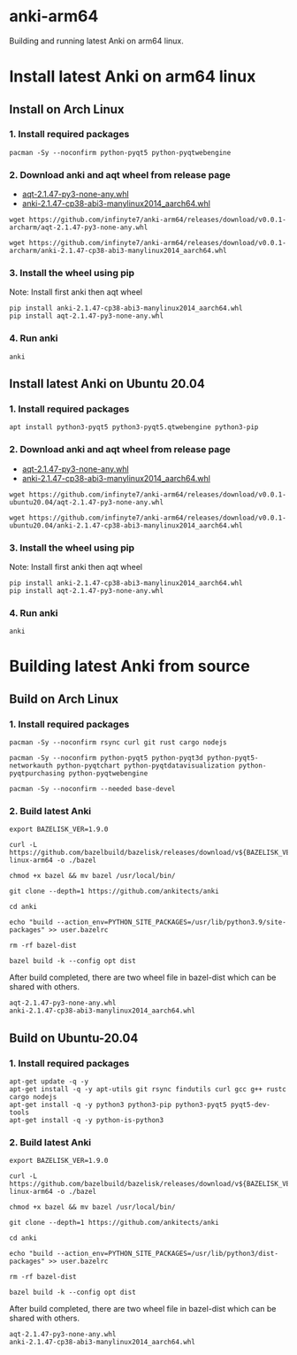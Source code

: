 # anki-arm64

Building and running latest Anki on arm64 linux.

# Install latest Anki on arm64 linux
## Install on Arch Linux
### 1. Install required packages
```
pacman -Sy --noconfirm python-pyqt5 python-pyqtwebengine
```
### 2. Download anki and aqt wheel from release page
- [aqt-2.1.47-py3-none-any.whl](https://github.com/infinyte7/anki-arm64/releases/download/v0.0.1-archarm/aqt-2.1.47-py3-none-any.whl)
- [anki-2.1.47-cp38-abi3-manylinux2014_aarch64.whl](https://github.com/infinyte7/anki-arm64/releases/download/v0.0.1-archarm/anki-2.1.47-cp38-abi3-manylinux2014_aarch64.whl)

```
wget https://github.com/infinyte7/anki-arm64/releases/download/v0.0.1-archarm/aqt-2.1.47-py3-none-any.whl

wget https://github.com/infinyte7/anki-arm64/releases/download/v0.0.1-archarm/anki-2.1.47-cp38-abi3-manylinux2014_aarch64.whl
```

### 3. Install the wheel using pip
Note: Install first anki then aqt wheel

```
pip install anki-2.1.47-cp38-abi3-manylinux2014_aarch64.whl
pip install aqt-2.1.47-py3-none-any.whl
```
### 4. Run anki
```
anki
```

## Install latest Anki on Ubuntu 20.04
### 1. Install required packages
```
apt install python3-pyqt5 python3-pyqt5.qtwebengine python3-pip
```

### 2. Download anki and aqt wheel from release page
- [aqt-2.1.47-py3-none-any.whl](https://github.com/infinyte7/anki-arm64/releases/download/v0.0.1-ubuntu20.04/aqt-2.1.47-py3-none-any.whl)
- [anki-2.1.47-cp38-abi3-manylinux2014_aarch64.whl](https://github.com/infinyte7/anki-arm64/releases/download/v0.0.1-ubuntu20.04/anki-2.1.47-cp38-abi3-manylinux2014_aarch64.whl)

```
wget https://github.com/infinyte7/anki-arm64/releases/download/v0.0.1-ubuntu20.04/aqt-2.1.47-py3-none-any.whl

wget https://github.com/infinyte7/anki-arm64/releases/download/v0.0.1-ubuntu20.04/anki-2.1.47-cp38-abi3-manylinux2014_aarch64.whl
```

### 3. Install the wheel using pip
Note: Install first anki then aqt wheel

```
pip install anki-2.1.47-cp38-abi3-manylinux2014_aarch64.whl
pip install aqt-2.1.47-py3-none-any.whl
```
### 4. Run anki
```
anki
```

# Building latest Anki from source
## Build on Arch Linux
### 1. Install required packages
```
pacman -Sy --noconfirm rsync curl git rust cargo nodejs

pacman -Sy --noconfirm python-pyqt5 python-pyqt3d python-pyqt5-networkauth python-pyqtchart python-pyqtdatavisualization python-pyqtpurchasing python-pyqtwebengine

pacman -Sy --noconfirm --needed base-devel
```

### 2. Build latest Anki
```
export BAZELISK_VER=1.9.0

curl -L https://github.com/bazelbuild/bazelisk/releases/download/v${BAZELISK_VER}/bazelisk-linux-arm64 -o ./bazel

chmod +x bazel && mv bazel /usr/local/bin/

git clone --depth=1 https://github.com/ankitects/anki

cd anki

echo "build --action_env=PYTHON_SITE_PACKAGES=/usr/lib/python3.9/site-packages" >> user.bazelrc

rm -rf bazel-dist

bazel build -k --config opt dist
```

After build completed, there are two wheel file in bazel-dist which can be shared with others. 
```
aqt-2.1.47-py3-none-any.whl
anki-2.1.47-cp38-abi3-manylinux2014_aarch64.whl
```

## Build on Ubuntu-20.04
### 1. Install required packages
```
apt-get update -q -y 
apt-get install -q -y apt-utils git rsync findutils curl gcc g++ rustc cargo nodejs
apt-get install -q -y python3 python3-pip python3-pyqt5 pyqt5-dev-tools
apt-get install -q -y python-is-python3
```

### 2. Build latest Anki
```
export BAZELISK_VER=1.9.0

curl -L https://github.com/bazelbuild/bazelisk/releases/download/v${BAZELISK_VER}/bazelisk-linux-arm64 -o ./bazel

chmod +x bazel && mv bazel /usr/local/bin/

git clone --depth=1 https://github.com/ankitects/anki

cd anki

echo "build --action_env=PYTHON_SITE_PACKAGES=/usr/lib/python3/dist-packages" >> user.bazelrc

rm -rf bazel-dist

bazel build -k --config opt dist
```

After build completed, there are two wheel file in bazel-dist which can be shared with others. 
```
aqt-2.1.47-py3-none-any.whl
anki-2.1.47-cp38-abi3-manylinux2014_aarch64.whl
```